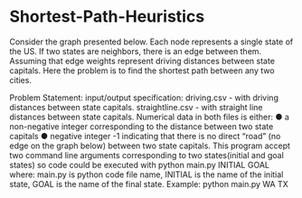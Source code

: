 # Shortest-Path-Heuristics

Consider the graph presented below. Each node represents a single state of the US. If
two states are neighbors, there is an edge between them.
Assuming that edge weights represent driving distances between state capitals. Here
the problem is to find the shortest path between any two cities.

Problem Statement:
input/output specification:
driving.csv - with driving distances between state capitals.
straightline.csv - with straight line distances between state capitals.
Numerical data in both files is either:
● a non-negative integer corresponding to the distance between two state capitals
● negative integer -1 indicating that there is no direct “road” (no edge on the graph
below) between two state capitals.
This program accept two command line arguments corresponding to two states(initial
and goal states) so code could be executed with
python main.py INITIAL GOAL
where:
main.py is python code file name,
INITIAL is the name of the initial state,
GOAL is the name of the final state.
Example: python main.py WA TX




